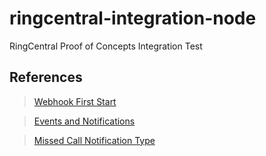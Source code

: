 # ringcentral-integration-node

RingCentral Proof of Concepts Integration Test

## References

> [Webhook First Start](https://developers.ringcentral.com/guide/notifications/websockets/quick-start)

> [Events and Notifications](https://developers.ringcentral.com/api-reference/Subscriptions/listSubscriptions)

> [Missed Call Notification Type](https://developers.ringcentral.com/api-reference/Extension-Telephony-Sessions-Event)
